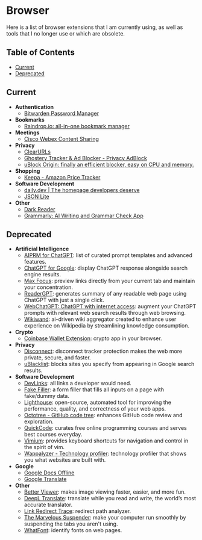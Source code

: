 # Browser <!-- omit in toc -->

Here is a list of browser extensions that I am currently using, as well as tools that I no longer use or which are obsolete.

## Table of Contents <!-- omit in toc -->

- [Current](#current)
- [Deprecated](#deprecated)

## Current

- **Authentication**
  - [Bitwarden Password Manager](https://chromewebstore.google.com/detail/bitwarden-password-manage/nngceckbapebfimnlniiiahkandclblb)
- **Bookmarks**
  - [Raindrop.io: all-in-one bookmark manager](https://chromewebstore.google.com/detail/raindropio/ldgfbffkinooeloadekpmfoklnobpien)
- **Meetings**
  - [Cisco Webex Content Sharing](https://chromewebstore.google.com/detail/cisco-webex-content-shari/ifbdadgbpalmagalacllfaflfakmfkac)
- **Privacy**
  - [ClearURLs](https://chromewebstore.google.com/detail/clearurls/lckanjgmijmafbedllaakclkaicjfmnk)
  - [Ghostery Tracker & Ad Blocker - Privacy AdBlock](https://chromewebstore.google.com/detail/ghostery-tracker-ad-block/mlomiejdfkolichcflejclcbmpeaniij)
  - [uBlock Origin: finally an efficient blocker, easy on CPU and memory.](https://chromewebstore.google.com/detail/ublock-origin/cjpalhdlnbpafiamejdnhcphjbkeiagm)
- **Shopping**
  - [Keepa - Amazon Price Tracker](https://chromewebstore.google.com/detail/keepa-amazon-price-tracke/neebplgakaahbhdphmkckjjcegoiijjo)
- **Software Development**
  - [daily.dev | The homepage developers deserve](https://chromewebstore.google.com/detail/dailydev-the-homepage-dev/jlmpjdjjbgclbocgajdjefcidcncaied)
  - [JSON Lite](https://chromewebstore.google.com/detail/json-lite/acacmjcicejlmjcheoklfdchempahoag)
- **Other**
  - [Dark Reader](https://chromewebstore.google.com/detail/dark-reader/eimadpbcbfnmbkopoojfekhnkhdbieeh)
  - [Grammarly: AI Writing and Grammar Check App](https://chromewebstore.google.com/detail/grammarly-ai-writing-and/kbfnbcaeplbcioakkpcpgfkobkghlhen)

## Deprecated

- **Artificial Intelligence**
  - [AIPRM for ChatGPT](https://chromewebstore.google.com/detail/aiprm-for-chatgpt/ojnbohmppadfgpejeebfnmnknjdlckgj): list of curated prompt templates and advanced features.
  - [ChatGPT for Google](https://chromewebstore.google.com/detail/chatgpt-for-google/jgjaeacdkonaoafenlfkkkmbaopkbilf): display ChatGPT response alongside search engine results.
  - [Max Focus](https://chromewebstore.google.com/detail/maxfocus-link-preview-ai/bnacincmbaknlbegecpioobkfgejlojp): preview links directly from your current tab and maintain your concentration.
  - [ReaderGPT](https://chromewebstore.google.com/detail/readergpt-chatgpt-based-w/ohgodjgnfedgikkgcjdkomkadbfedcjd): generates summary of any readable web page using ChatGPT with just a single click.
  - [WebChatGPT: ChatGPT with internet access](https://chromewebstore.google.com/detail/webchatgpt-chatgpt-with-i/lpfemeioodjbpieminkklglpmhlngfcn): augment your ChatGPT prompts with relevant web search results through web browsing.
  - [Wikiwand](https://chromewebstore.google.com/detail/wikiwand-wikipedia-and-be/emffkefkbkpkgpdeeooapgaicgmcbolj): ai-driven wiki aggregator created to enhance user experience on Wikipedia by streamlining knowledge consumption.
- **Crypto**
  - [Coinbase Wallet Extension](https://chromewebstore.google.com/detail/coinbase-wallet-extension/hnfanknocfeofbddgcijnmhnfnkdnaad): crypto app in your browser.
- **Privacy**
  - [Disconnect](https://chromewebstore.google.com/detail/disconnect/jeoacafpbcihiomhlakheieifhpjdfeo): disconnect tracker protection makes the web more private, secure, and faster.
  - [uBlacklist](https://chromewebstore.google.com/detail/ublacklist/pncfbmialoiaghdehhbnbhkkgmjanfhe): blocks sites you specify from appearing in Google search results.
- **Software Development**
  - [DevLinks](https://chromewebstore.google.com/detail/dev-links/eogoekcejgaaaodjgbhnlpmccdmboapb): all links a developer would need.
  - [Fake Filler](https://chromewebstore.google.com/detail/fake-filler/bnjjngeaknajbdcgpfkgnonkmififhfo): a form filler that fills all inputs on a page with fake/dummy data.
  - [Lighthouse](https://chromewebstore.google.com/detail/lighthouse/blipmdconlkpinefehnmjammfjpmpbjk): open-source, automated tool for improving the performance, quality, and correctness of your web apps.
  - [Octotree - GitHub code tree](https://chromewebstore.google.com/detail/octotree-github-code-tree/bkhaagjahfmjljalopjnoealnfndnagc): enhances GitHub code review and exploration.
  - [QuickCode](https://chromewebstore.google.com/detail/quickcode-free-online-pro/nnigpbiaggiephcndokoaongeefpbdcj): curates free online programming courses and serves best courses everyday.
  - [Vimium](https://chromewebstore.google.com/detail/vimium/dbepggeogbaibhgnhhndojpepiihcmeb): provides keyboard shortcuts for navigation and control in the spirit of vim.
  - [Wappalyzer - Technology profiler](https://chromewebstore.google.com/detail/wappalyzer-technology-pro/gppongmhjkpfnbhagpmjfkannfbllamg): technology profiler that shows you what websites are built with.
- **Google**
  - [Google Docs Offline](https://chromewebstore.google.com/detail/google-docs-offline/ghbmnnjooekpmoecnnnilnnbdlolhkhi)
  - [Google Translate](https://chromewebstore.google.com/detail/google-translate/aapbdbdomjkkjkaonfhkkikfgjllcleb)
- **Other**
  - [Better Viewer](https://chromewebstore.google.com/detail/betterviewer/llcpfkbjgkpmapiidpnohffjmmnhpmpb): makes image viewing faster, easier, and more fun.
  - [DeepL Translate](https://chromewebstore.google.com/detail/deepl-translate/cofdbpoegempjloogbagkncekinflcnj): translate while you read and write, the world’s most accurate translator.
  - [Link Redirect Trace](https://chromewebstore.google.com/detail/link-redirect-trace/nnpljppamoaalgkieeciijbcccohlpoh): redirect path analyzer.
  - [The Marvelous Suspender](https://chromewebstore.google.com/detail/the-marvellous-suspender/noogafoofpebimajpfpamcfhoaifemoa): make your computer run smoothly by suspending the tabs you aren't using.
  - [WhatFont](https://chromewebstore.google.com/detail/whatfont/jabopobgcpjmedljpbcaablpmlmfcogm): identify fonts on web pages.
